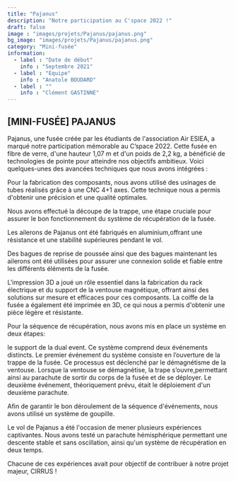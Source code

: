 ```yaml
---
title: "Pajanus"
description: "Notre participation au C'space 2022 !"
draft: false
image : "images/projets/Pajanus/pajanus.png"
bg_image: "images/projets/Pajanus/pajanus.png"
category: "Mini-fusée"
information:
  - label : "Date de début"
    info : "Septembre 2021"
  - label : "Equipe"
    info : "Anatole BOUDARD"
  - label : ""
    info : "Clément GASTINNE"
---
```


## [MINI-FUSÉE] PAJANUS

Pajanus, une fusée créée par les étudiants de l'association Air ESIEA, a marqué notre participation
mémorable au C’space 2022. Cette fusée en fibre de verre, d'une hauteur 1,07 m et d'un poids de 2,2 kg, 
a bénéficié de technologies de pointe pour atteindre nos objectifs ambitieux. 
Voici quelques-unes des avancées techniques que nous avons intégrées : 

Pour la fabrication des composants, nous avons utilisé des usinages de tubes réalisés grâce à une 
CNC 4+1 axes. Cette technique nous a permis d'obtenir une précision et une qualité optimales. 

Nous avons effectué la découpe de la trappe, une étape cruciale pour assurer le bon fonctionnement 
du système de récupération de la fusée. 

Les ailerons de Pajanus ont été fabriqués en aluminium,offrant une résistance et une stabilité 
supérieures pendant le vol. 

Des bagues de reprise de poussée ainsi que des bagues maintenant les ailerons ont été utilisées 
pour assurer une connexion solide et fiable entre les différents éléments de la fusée. 

L'impression 3D a joué un rôle essentiel dans la fabrication du rack électrique et du support de 
la ventouse magnétique, offrant ainsi des solutions sur mesure et efficaces pour ces composants. 
La coiffe de la fusée a également été imprimée en 3D, ce qui nous a permis d'obtenir une pièce 
légère et résistante. 

Pour la séquence de récupération, nous avons mis en place un système en deux étapes:  

le support de la dual event. Ce système comprend deux événements distincts. Le premier événement 
du système consiste en l’ouverture de la trappe de la fusée. Ce processus est déclenché par le démagnétisme de la ventouse. Lorsque la ventouse se démagnétise, la trape s’ouvre,permettant 
ainsi au parachute de sortir du corps de la fusée et de se déployer. Le deuxième événement, 
théoriquement prévu, était le déploiement d'un deuxième parachute. 

Afin de garantir le bon déroulement de la séquence d'événements, nous avons utilisé 
un système de goupille. 

Le vol de Pajanus a été l'occasion de mener plusieurs expériences captivantes. Nous avons 
testé un parachute hémisphérique permettant une descente stable et sans oscillation, ainsi 
qu'un système de récupération en deux temps.

Chacune de ces expériences avait pour objectif de contribuer à notre projet majeur, CIRRUS ! 
 